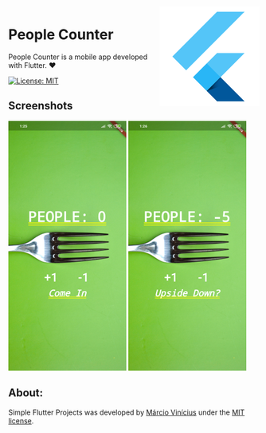 <img align="right" src="https://github.com/marciovcampos/Simple-Flutter-Projects/blob/master/docs/flutter.png"/>

# People Counter

People Counter is a mobile app developed with Flutter. :heart:

[![License: MIT](https://img.shields.io/badge/License-MIT-green.svg)](https://github.com/marciovcampos/Simple-Flutter-Projects/blob/master/LICENSE)

## Screenshots

<img src="https://github.com/marciovcampos/Simple-Flutter-Projects/blob/master/people_counter/docs/people_counter_1.png"/>

<img src="https://github.com/marciovcampos/Simple-Flutter-Projects/blob/master/people_counter/docs/people_counter_2.png"/>

## About:
Simple Flutter Projects was developed by [Márcio Vinícius](https://github.com/marciovcampos) under the [MIT license](LICENSE).